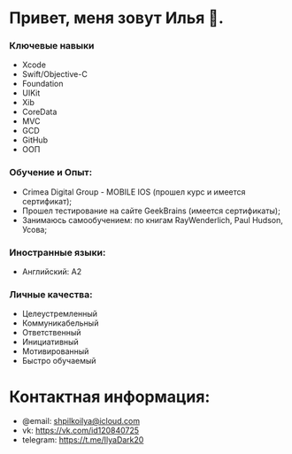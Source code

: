# Привет, меня зовут Илья 👋. 

### Ключевые навыки

- Xcode
- Swift/Objective-C
- Foundation
- UIKit
- Xib
- CoreData
- MVC
- GCD
- GitHub
- ООП

### Обучение и Опыт:
- Crimea Digital Group - MOBILE IOS (прошел курс и имеется сертификат);
- Прошел тестирование на сайте GeekBrains (имеется сертификаты);
- Занимаюсь самообучением: по книгам RayWenderlich, Paul Hudson, Усова;

### Иностранные языки:
- Английский: А2 

### Личные качества:
- Целеустремленный
- Коммуникабельный
- Ответственный
- Инициативный
- Мотивированный
- Быстро обучаемый


# Контактная информация:
- @email: shpilkoilya@icloud.com
- vk: https://vk.com/id120840725
- telegram: https://t.me/IlyaDark20
